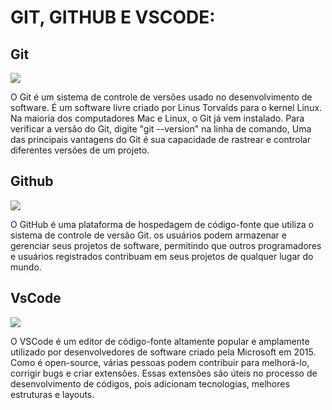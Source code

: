 # GIT, GITHUB E VSCODE:
## Git
![](https://upload.wikimedia.org/wikipedia/commons/thumb/e/e0/Git-logo.svg/512px-Git-logo.svg.png)
            
O Git é um sistema de controle de versões usado no desenvolvimento de software. É um software livre criado por Linus Torvalds para o kernel Linux. 
Na maioria dos computadores Mac e Linux, o Git já vem instalado. Para verificar a versão do Git, digite "git --version" na linha de comando, Uma das 
principais vantagens do Git é sua capacidade de rastrear e controlar diferentes versões de um projeto.

## Github
![](https://miro.medium.com/v2/resize:fit:1125/1*wotzQboYWAfaj-7bvGNIkQ.png)
            
O GitHub é uma plataforma de hospedagem de código-fonte que utiliza o sistema de controle de versão Git. os usuários 
podem armazenar e gerenciar seus projetos de software, permitindo que outros programadores e usuários registrados 
contribuam em seus projetos de qualquer lugar do mundo.

## VsCode
![](https://uxwing.com/wp-content/themes/uxwing/download/brands-and-social-media/visual-studio-code-icon.png)
            
O VSCode é um editor de código-fonte altamente popular e amplamente utilizado por desenvolvedores de software criado pela Microsoft em 2015. 
Como é open-source, várias pessoas podem contribuir para melhorá-lo, corrigir bugs e criar extensões. 
Essas extensões são úteis no processo de desenvolvimento de códigos, pois adicionam tecnologias, melhores estruturas e layouts.
